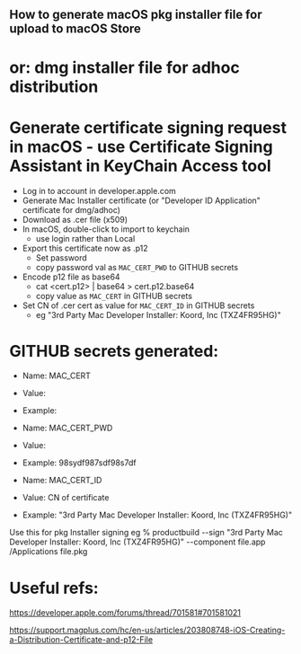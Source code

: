 ## How to generate macOS pkg installer file for upload to macOS Store
# or: dmg installer file for adhoc distribution

# Generate certificate signing request in macOS - use Certificate Signing Assistant in KeyChain Access tool

- Log in to account in developer.apple.com
- Generate Mac Installer certificate (or "Developer ID Application" certificate for dmg/adhoc)
- Download as .cer file (x509)
- In macOS, double-click to import to keychain
  - use login rather than Local
- Export this certificate now as .p12 
  - Set password
  - copy password val as `MAC_CERT_PWD` to GITHUB secrets
- Encode p12 file as base64 
  - cat <cert.p12> | base64 > cert.p12.base64
  - copy value as `MAC_CERT` in GITHUB secrets
- Set CN of .cer cert as value for `MAC_CERT_ID` in GITHUB secrets
  - eg "3rd Party Mac Developer Installer: Koord, Inc (TXZ4FR95HG)"

# GITHUB secrets generated:

- Name: MAC_CERT
- Value: <base64-encoded value of certificate in p12 format>
- Example: <lots of b64 data>

- Name: MAC_CERT_PWD
- Value: <password generated during export of certificate to p12 format>
- Example: 98sydf987sdf98s7df

- Name: MAC_CERT_ID
- Value: CN of certificate
- Example: "3rd Party Mac Developer Installer: Koord, Inc (TXZ4FR95HG)"


Use this for pkg Installer signing
eg
% productbuild --sign "3rd Party Mac Developer Installer: Koord, Inc (TXZ4FR95HG)" --component file.app /Applications file.pkg

# Useful refs:

https://developer.apple.com/forums/thread/701581#701581021 

https://support.magplus.com/hc/en-us/articles/203808748-iOS-Creating-a-Distribution-Certificate-and-p12-File
